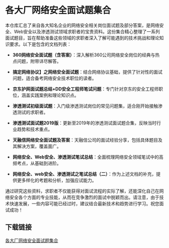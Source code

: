 # 各大厂网络安全面试题集合

本仓库汇总了来自各大知名企业的网络安全相关岗位面试题及部分答案，是网络安全、Web安全以及渗透测试领域求职者的宝贵资料。这份集合精心整理了一系列面试题目，旨在帮助准备这些领域的求职者深入了解可能遇到的技术挑战和理论知识要求。以下是包含的文档列表：

- **360网络安全面试题（含答案）**：深入解析360公司网络安全岗位的经典与热点问题，附带详尽解答。
  
- **搞定网络协议】之网络安全面试题**：结合网络协议基础，提供了针对性的面试问题，适合备考网络安全技术职位的读者。

- **京东护网面试题总结+DD安全工程师笔试问题**：专门针对京东的安全工程师职位，涵盖实践案例和理论知识点。

- **渗透测试初级面试题**：入门级渗透测试岗位的常见问题集，适合刚开始接触渗透测试的求职者。

- **渗透测试面试题2019版**：更新至2019年的渗透测试面试题合集，反映当时行业趋势和技术重点。

- **天融信网络安全面试题及答案**：天融信公司的面试经验分享，包括具体题目及其解决方案，覆盖面广。

- **网络安全、Web安全、渗透测试笔试总结**：全面梳理网络安全领域笔试中的高频考点，从基础到进阶。

- **网络安全、web安全、渗透测试之笔试总结（二）**：作为上述文档的补充，提供更多样化的考题和分析，加强应试能力。

通过研究这些资料，求职者不仅能获得对面试流程的实际了解，还能深化自己在网络安全各个方面的专业技能，从而在竞争激烈的面试中脱颖而出。请注意，由于技术快速发展，一些内容可能已经过时，建议结合最新技术和趋势进行学习。祝您面试成功！

## 下载链接

[各大厂网络安全面试题集合](https://pan.quark.cn/s/47dedcf242c1)